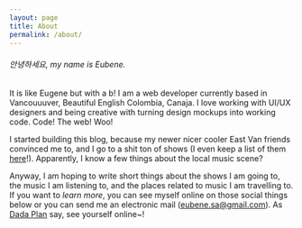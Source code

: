 ```yaml
---
layout: page
title: About
permalink: /about/
---
```

###### 안녕하세요, my name is Eubene.

It is like Eugene but with a b! I am a web developer currently based in Vancouuuver, Beautiful English Colombia, Canaja. I love working with UI/UX designers and being creative with turning design mockups into working code. Code! The web! Woo!

I started building this blog, because my newer nicer cooler East Van friends convinced me to, and I go to a shit ton of shows (I even keep a list of them [here](https://docs.google.com/document/d/1sm51NQc2f9ElJIwrESF91ND8c9cI2sAiatMpddoRTAU/edit?usp=sharing)!). Apparently, I know a few things about the local music scene?

Anyway, I am hoping to write short things about the shows I am going to, the music I am listening to, and the places related to music I am travelling to. If you want to _learn more_, you can see myself online on those social things below or you can send me an electronic mail ([eubene.sa@gmail.com](mailto:eubene.sa@gmail.com?Subject=Hello%20Eubene!)). As [Dada Plan](http://dadaplan.ca/) say, see yourself online~!
